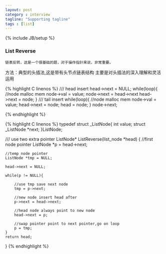 ```yaml
---
layout: post
category : interview
tagline: "Supporting tagline"
tags : [list]
---
```

{% include JB/setup %}

### List Reverse

    链表反转，这是一个很基础的题，对于操作指针来说，非常重要。

方法：典型的头插法,这是带有头节点链表结构
主要是对头插法的深入理解和灵活运用

{% highlight C linenos %}
/// head insert
	head->next = NULL;
	while(loop){
		//node  malloc mem
		node->val = value;
		node->next = head->next
		head->next = node;
	}
/// tail insert
	while(loop){
		//node  malloc mem
		node->val = value;
		head->next = node;
		head = node;
	}
	node->next;

{% endhighlight %}

{% highlight C linenos %}
typedef struct _ListNode{
	int		value;
	struct _ListNode *next;
}ListNode;

///	use two extra pointer
ListNode* ListReverse(list_node *head)
{
	//first node pointer
	ListNode *p = head->next;

	//temp node pointer
	ListNode *tmp = NULL;

	head->next = NULL;

	while(p != NULL){

		//use tmp save next node
		tmp = p->next;

		//new node insert head after
		p->next = head->next;

		//head node always point to new node
		head->next = p;

		//swap pointer point to next pointer,go on loop
		p = tmp;
	}
	return head;
}
{% endhighlight %}

